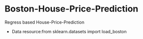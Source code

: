 # Boston-House-Price-Prediction
Regress based House-Price-Prediction
- Data resource:from sklearn.datasets import load_boston
